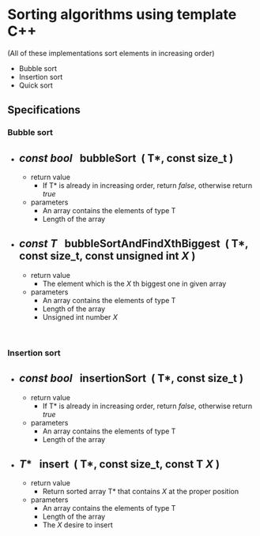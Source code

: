 # Sorting algorithms using template C++
(All of these implementations sort elements in increasing order)
- Bubble sort
- Insertion sort
- Quick sort

## Specifications
### Bubble sort
* *const bool* &nbsp;&nbsp;bubbleSort &nbsp;( **T***, **const size_t** )
    -
    - return value
        * If T* is already in increasing order, return *false*, otherwise return *true*
    - parameters
        * An array contains the elements of type T
        * Length of the array
* *const T* &nbsp;&nbsp;bubbleSortAndFindXthBiggest &nbsp;( **T***, **const size_t**, **const unsigned int _X_** )
    -
    - return value
        * The element which is the _X_ th biggest one in given array
    - parameters
        * An array contains the elements of type T
        * Length of the array
        * Unsigned int number _X_

<br>
        
### Insertion sort
* *const bool* &nbsp;&nbsp;insertionSort &nbsp;( **T***, **const size_t** )
    -
    - return value
        * If T* is already in increasing order, return *false*, otherwise return *true*
    - parameters
        * An array contains the elements of type T
        * Length of the array
* *T** &nbsp;&nbsp;insert &nbsp;( **T***, **const size_t**, **const T _X_** )
    -
    - return value
        * Return sorted array T* that contains _X_ at the proper position
    - parameters
        * An array contains the elements of type T
        * Length of the array
        * The _X_ desire to insert
